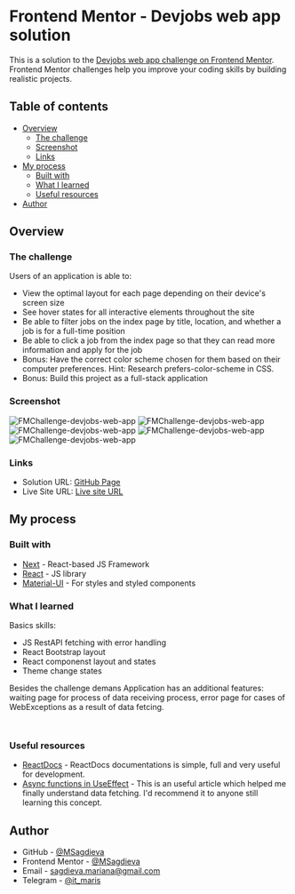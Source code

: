 # Frontend Mentor - Devjobs web app solution

This is a solution to the [Devjobs web app challenge on Frontend Mentor](https://www.frontendmentor.io/challenges/devjobs-web-app-HuvC_LP4l). Frontend Mentor challenges help you improve your coding skills by building realistic projects.

## Table of contents

- [Overview](#overview)
  - [The challenge](#the-challenge)
  - [Screenshot](#screenshot)
  - [Links](#links)
- [My process](#my-process)
  - [Built with](#built-with)
  - [What I learned](#what-i-learned)
  - [Useful resources](#useful-resources)
- [Author](#author)


## Overview

### The challenge

Users of an application is able to:
- View the optimal layout for each page depending on their device's screen size
- See hover states for all interactive elements throughout the site
- Be able to filter jobs on the index page by title, location, and whether a job is for a full-time position
- Be able to click a job from the index page so that they can read more information and apply for the job
- Bonus: Have the correct color scheme chosen for them based on their computer preferences. Hint: Research prefers-color-scheme in CSS.
- Bonus: Build this project as a full-stack application

### Screenshot

![FMChallenge-devjobs-web-app]()
![FMChallenge-devjobs-web-app]()
![FMChallenge-devjobs-web-app]()
![FMChallenge-devjobs-web-app]()
![FMChallenge-devjobs-web-app]()

### Links

- Solution URL: [GitHub Page](https://github.com/MSagdieva/FMChallenge---Devjobs-web-app.git)
- Live Site URL: [Live site URL](https://fm-challenge-devjobs-web-app.vercel.app/)

## My process

### Built with

- [Next](https://nextjs.org/) - React-based JS Framework
- [React](https://reactjs.org/) - JS library
- [Material-UI]() - For styles and styled components

### What I learned
Basics skills:
- JS RestAPI fetching with error handling
- React Bootstrap layout
- React componenst layout and states
- Theme change states

Besides the challenge demans Application has an additional features: waiting page for process of data receiving process, error page for cases of WebExceptions as a result of data fetcing.

```js

```


```js

```

### Useful resources

- [ReactDocs](https://reactjs.org/docs/) - ReactDocs documentations is simple, full and very useful for development.
- [Async functions in UseEffect](https://devtrium.com/posts/async-functions-useeffect) - This is an useful article which helped me finally understand data fetching. I'd recommend it to anyone still learning this concept.


## Author

- GitHub - [@MSagdieva](https://github.com/MSagdieva/)
- Frontend Mentor - [@MSagdieva](https://www.frontendmentor.io/profile/MSagdieva)
- Email - [sagdieva.mariana@gmail.com](https://mailto:sagdieva.mariana@gmail.com)
- Telegram - [@it_maris](https://t.me/@it_maris)